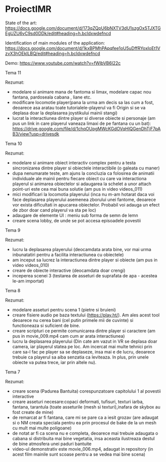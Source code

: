 # ProiectIMR

State of the art: https://docs.google.com/document/d/173qZQpU6bNXTV3dU1szgOx5TJXTGEgUZU6vC9sd0DDk/edit#heading=h.bcldxwdefncd

Identification of main modules of the application: https://docs.google.com/document/d/1kxBPMhPApqfee1oU5uDffRYoxIoEt1VzvX3hOEkILBQ/edit#heading=h.bcldxwdefncd

Demo: https://www.youtube.com/watch?v=fWlbVB6I22c

Tema 11

Rezumat:
- modelare si animare mana de fantoma si limax, modelare capac nou fantana, pardoseala cabana , liane etc.
- modificare locomotie player(pana la urma am decis sa las cum a fost, deoarece asa aratau toate tutorialele-playerul va fi Origin si se va deplasa doar la deplasarea joystikului mainii stangi)
- lucrat la interactiunea dintre player si diverse obiecte si personaje (am pus un link in care playerul vaneaza limaxi de pe fantana cu un bat): https://drive.google.com/file/d/1chqOUpgMWcKGdOVqHlQGenDhTjF7pAB3/view?usp=drivesdk
 


Tema 10

Rezumat:
- modelare si animare obiect interactiv complex pentru a testa sincronizarea dintre player si obiectele interactibile (o galeata cu maner)
- dupa nenumarate teste, am ajuns la concluzia ca folosirea de animatii individuale ale mainii pentru fiecare obiect cu care va interactiona playerul si animarea obiectelor si adaugarea la schelet a unor attach point-uri este cea mai buna solutie (am pus in video videos_011)
- mici modificari la locomotia playerului (inca nu m-am hotarat daca voi face deplasarea playerului asemenea zborului unei fantome, deoarece vor exista dificultati in apucarea obiectelor. Probabil voi adauga un efect de zbor doar cand playerul va sta pe loc)
- adaugare de elemente UI : meniu sub forma de semn de lemn
- creare scena lobby, de unde se pot accesa episoadele povestii


Tema 9

Rezumat:
- lucru la deplasarea playerului (deocamdata arata bine, vor mai urma inbunatatiri pentru a facilita interactiunea cu obiectele)
- am inceput sa lucrez la interactiunea dintre player si obiecte (am pus in video videos_010)
- creare de obiecte interactive (deocamdata doar crengi)
- inceperea scenei 3 (testarea de asseturi de suprafata de apa - acestea le-am importat)
 



Tema 8

Rezumat:
- modelare asseturi pentru scena 1 (pietre si bruieni)
- creare fisiere audio pe baza textului (https://play.ht/). Am ales acest tool deoarece nu cerea bani (cel putin primele mii de cuvinte) si functioneaza si suficient de bine.
- creare scripturi ce permite comunicarea dintre player si caractere (am pus in movie_009.mp4 cam cum ar arata interactiunea)
- lucru la deplasarea playerului (Din cate am vazut in VR se deplasa doar camera, iar playerul statea pe loc. Am incercat mai multe tehnici prin care sa-l fac pe player sa se deplaseze, insa mai e de lucru, deoarece trebuie ca playerul sa aiba senzatia ca leviteaza. In plus, prin unele obiecte va putea trece, iar prin altele nu).
 
 
 
Tema 7

Rezumat:
- creare scena (Padurea Bantuita) corespunzatoare capitolului 1 al povestii interactive
- creare asseturi necesare:copaci deformati, tufisuri, texturi iarba, fantana, tarantula (toate asseturile (mesh si texturi),inafara de skybox au fost create de mine)
- de remarcat ar fi fantana, care mi se pare ca a iesit grozav (are adaugat si o NM creata speciala pentru ea prin procesul de bake de la un mesh cu mult mai multe poligoane)
- de notat ar fi ca scena nu e completa, deoarece mai trebuie adaugata o cabana si distribuita mai bine vegetatia, insa aceasta ilustreaza destul de bine atmosfera unei paduri bantuite
- video-ul demonstrativ este movie_006.mp4, adaugat in repository (in acest film mainile sunt scoase pentru a se vedea mai bine scena)
